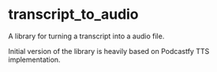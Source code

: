 # transcript_to_audio
A library for turning a transcript into a audio file.

Initial version of the library is heavily based on Podcastfy TTS implementation.